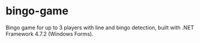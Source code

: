 # bingo-game
Bingo game for up to 3 players with line and bingo detection, built with .NET Framework 4.7.2 (Windows Forms).
